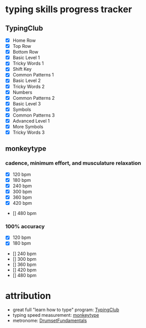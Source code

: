 
# typing skills progress tracker

## TypingClub

- [x] Home Row
- [x] Top Row
- [x] Bottom Row
- [x] Basic Level 1
- [x] Tricky Words 1
- [x] Shift Key
- [x] Common Patterns 1
- [x] Basic Level 2
- [x] Tricky Words 2
- [x] Numbers
- [x] Common Patterns 2
- [x] Basic Level 3
- [x] Symbols
- [x] Common Patterns 3
- [x] Advanced Level 1
- [x] More Symbols
- [x] Tricky Words 3

## monkeytype

### cadence, minimum effort, and musculature relaxation

- [x] 120 bpm
- [x] 180 bpm
- [x] 240 bpm
- [x] 300 bpm
- [x] 360 bpm
- [x] 420 bpm
- [] 480 bpm

### 100% accuracy

- [x] 120 bpm
- [x] 180 bpm
- [] 240 bpm
- [] 300 bpm
- [] 360 bpm
- [] 420 bpm
- [] 480 bpm

# attribution
- great full "learn how to type" program: [TypingClub](https://www.typingclub.com)
- typing speed measurement: [monkeytype](https://monkeytype.com/)
- metronome: [DrumsetFundamentals](https://www.youtube.com/@DrumsetFundamentals)
